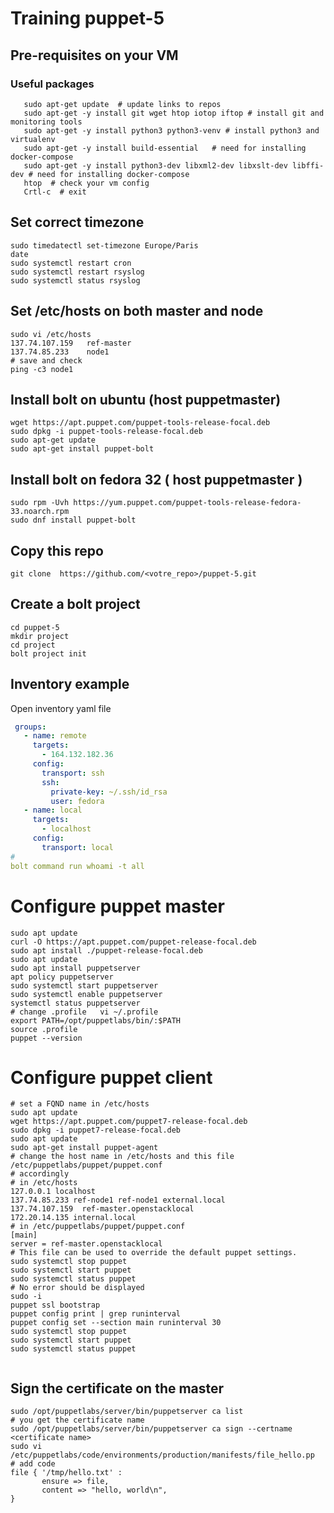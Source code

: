 #  Training puppet-5

## Pre-requisites on your VM
### Useful packages  
```shell
   sudo apt-get update  # update links to repos
   sudo apt-get -y install git wget htop iotop iftop # install git and monitoring tools
   sudo apt-get -y install python3 python3-venv # install python3 and virtualenv
   sudo apt-get -y install build-essential   # need for installing docker-compose
   sudo apt-get -y install python3-dev libxml2-dev libxslt-dev libffi-dev # need for installing docker-compose
   htop  # check your vm config
   Crtl-c  # exit 
``` 

## Set correct timezone
```shell
sudo timedatectl set-timezone Europe/Paris
date
sudo systemctl restart cron
sudo systemctl restart rsyslog
sudo systemctl status rsyslog
```

## Set /etc/hosts on both master and node 
```
sudo vi /etc/hosts
137.74.107.159   ref-master
137.74.85.233    node1
# save and check 
ping -c3 node1 

```

## Install bolt on ubuntu  (host puppetmaster)  
```shell
wget https://apt.puppet.com/puppet-tools-release-focal.deb
sudo dpkg -i puppet-tools-release-focal.deb
sudo apt-get update 
sudo apt-get install puppet-bolt
```

## Install bolt on fedora 32 ( host puppetmaster )
```shell
sudo rpm -Uvh https://yum.puppet.com/puppet-tools-release-fedora-33.noarch.rpm
sudo dnf install puppet-bolt
```

## Copy this repo 
```shell
git clone  https://github.com/<votre_repo>/puppet-5.git
```

## Create a bolt project
```shell
cd puppet-5 
mkdir project
cd project 
bolt project init
```

## Inventory example
Open inventory yaml file
```yaml
 groups:
   - name: remote
     targets:
       - 164.132.182.36
     config:
       transport: ssh
       ssh:
         private-key: ~/.ssh/id_rsa
         user: fedora
   - name: local
     targets: 
       - localhost
     config:
       transport: local
#
bolt command run whoami -t all
```

# Configure puppet master 
```shell
sudo apt update
curl -O https://apt.puppet.com/puppet-release-focal.deb
sudo apt install ./puppet-release-focal.deb 
sudo apt update
sudo apt install puppetserver
apt policy puppetserver
sudo systemctl start puppetserver
sudo systemctl enable puppetserver
systemctl status puppetserver
# change .profile   vi ~/.profile 
export PATH=/opt/puppetlabs/bin/:$PATH
source .profile
puppet --version 
```
# Configure puppet client
```shell
# set a FQND name in /etc/hosts
sudo apt update
wget https://apt.puppet.com/puppet7-release-focal.deb
sudo dpkg -i puppet7-release-focal.deb
sudo apt update
sudo apt-get install puppet-agent
# change the host name in /etc/hosts and this file /etc/puppetlabs/puppet/puppet.conf
# accordingly
# in /etc/hosts
127.0.0.1 localhost
137.74.85.233 ref-node1 ref-node1 external.local
137.74.107.159  ref-master.openstacklocal
172.20.14.135 internal.local
# in /etc/puppetlabs/puppet/puppet.conf
[main]
server = ref-master.openstacklocal
# This file can be used to override the default puppet settings.
sudo systemctl stop puppet 
sudo systemctl start puppet
sudo systemctl status puppet  
# No error should be displayed 
sudo -i
puppet ssl bootstrap
puppet config print | grep runinterval
puppet config set --section main runinterval 30
sudo systemctl stop puppet 
sudo systemctl start puppet
sudo systemctl status puppet 


```
## Sign the certificate on the master 
```shell
sudo /opt/puppetlabs/server/bin/puppetserver ca list
# you get the certificate name 
sudo /opt/puppetlabs/server/bin/puppetserver ca sign --certname <certificate name> 
sudo vi /etc/puppetlabs/code/environments/production/manifests/file_hello.pp
# add code 
file { '/tmp/hello.txt' :
       ensure => file,
       content => "hello, world\n",
}
```

